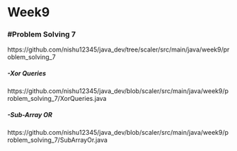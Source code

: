# Week9

<h3>#Problem Solving 7</h3>
https://github.com/nishu12345/java_dev/tree/scaler/src/main/java/week9/problem_solving_7

<h5>-Xor Queries</h5>
https://github.com/nishu12345/java_dev/blob/scaler/src/main/java/week9/problem_solving_7/XorQueries.java

<h5>-Sub-Array OR</h5>
https://github.com/nishu12345/java_dev/blob/scaler/src/main/java/week9/problem_solving_7/SubArrayOr.java

